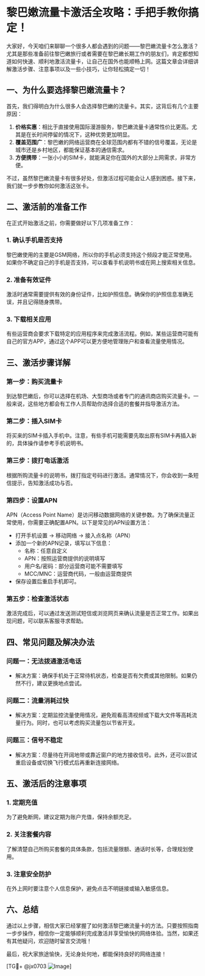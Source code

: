 # 黎巴嫩流量卡激活全攻略：手把手教你搞定！

大家好，今天咱们来聊聊一个很多人都会遇到的问题——黎巴嫩流量卡怎么激活？尤其是那些准备前往黎巴嫩旅行或者需要在黎巴嫩长期工作的朋友们，肯定都想知道如何快速、顺利地激活流量卡，让自己在国外也能顺畅上网。这篇文章会详细讲解激活步骤、注意事项以及一些小技巧，让你轻松搞定一切！

## 一、为什么要选择黎巴嫩流量卡？

首先，我们得明白为什么很多人会选择黎巴嫩的流量卡。其实，这背后有几个主要原因：

1. **价格实惠**：相比于直接使用国际漫游服务，黎巴嫩流量卡通常性价比更高。尤其是在长时间停留的情况下，这种优势更加明显。
2. **覆盖范围广**：黎巴嫩的网络运营商在全球范围内都有不错的信号覆盖，无论是城市还是乡村地区，都能保证基本的通信需求。
3. **方便携带**：一张小小的SIM卡，就能满足你在国外的大部分上网需求，非常方便。

不过，虽然黎巴嫩流量卡有很多好处，但激活过程可能会让人感到困惑。接下来，我们就一步步教你如何激活这张卡。

## 二、激活前的准备工作

在正式开始激活之前，你需要做好以下几项准备工作：

### 1. 确认手机是否支持

黎巴嫩使用的主要是GSM网络，所以你的手机必须支持这个频段才能正常使用。如果你不确定自己的手机是否支持，可以查看手机说明书或在网上搜索相关信息。

### 2. 准备有效证件

激活时通常需要提供有效的身份证件，比如护照信息。确保你的护照信息准确无误，并且记得随身携带。

### 3. 下载相关应用

有些运营商会要求下载特定的应用程序来完成激活流程。例如，某些运营商可能有自己的官方APP，通过这个APP可以更方便地管理账户和查看流量使用情况。

## 三、激活步骤详解

### 第一步：购买流量卡

到达黎巴嫩后，你可以选择在机场、大型商场或者专门的通讯商店购买流量卡。一般来说，这些地方都会有工作人员帮助你选择合适的套餐并指导激活方法。

### 第二步：插入SIM卡

将买来的SIM卡插入手机中。注意，有些手机可能需要先取出原有SIM卡再插入新的，具体操作请参考手机说明书。

### 第三步：拨打电话激活

根据所购流量卡的说明书，拨打指定号码进行激活。通常情况下，你会收到一条短信提示，告知激活成功与否。

### 第四步：设置APN

APN（Access Point Name）是访问移动数据网络的关键参数。为了确保流量正常使用，你需要正确配置APN。以下是常见的APN设置方法：

- 打开手机设置 -> 移动网络 -> 接入点名称（APN）
- 添加一个新的APN记录，填写以下信息：
  - 名称：任意自定义
  - APN：按照运营商提供的说明填写
  - 用户名/密码：部分运营商可能不需要填写
  - MCC/MNC：运营商代码，一般由运营商提供
- 保存设置后重启手机即可。

### 第五步：检查激活状态

激活完成后，可以通过发送测试短信或浏览网页来确认流量是否正常工作。如果出现问题，可以联系客服寻求帮助。

## 四、常见问题及解决办法

### 问题一：无法拨通激活电话

- 解决方案：确保手机处于正常待机状态，检查是否有欠费或其他限制。如果仍然不行，建议更换地点尝试。

### 问题二：流量消耗过快

- 解决方案：定期监控流量使用情况，避免观看高清视频或下载大文件等高耗流量行为。同时，也可以考虑购买流量包以节省开支。

### 问题三：信号不稳定

- 解决方案：尽量待在开阔地带或靠近窗户的地方接收信号。此外，还可以尝试重启设备或切换飞行模式后再重新连接网络。

## 五、激活后的注意事项

### 1. 定期充值

为了避免断网，建议定期为账户充值，保持余额充足。

### 2. 关注套餐内容

了解清楚自己所购买套餐的具体条款，包括流量限额、通话时长等，合理规划使用。

### 3. 注意安全防护

在外上网时要注意个人信息保护，避免点击不明链接或输入敏感信息。

## 六、总结

通过以上步骤，相信大家已经掌握了如何激活黎巴嫩流量卡的方法。只要按照指南一步步操作，相信你一定能够顺利完成激活并享受愉快的网络体验。当然，如果还有其他疑问，欢迎随时留言交流哦！

最后，祝大家旅途愉快，无论身处何地，都能保持良好的网络连接！

[TG💪+ @jx0703 ![Image](https://github.com/user-attachments/assets/dbca1d08-cadb-493c-b0ec-ad6f7a83f270)]